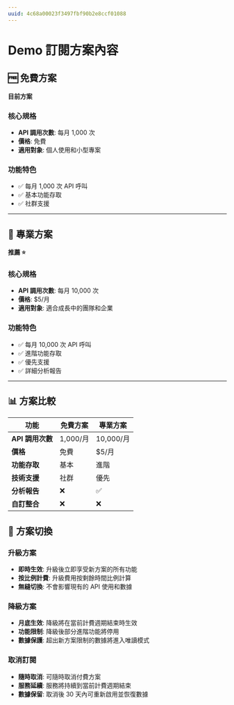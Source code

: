 ```yaml
---
uuid: 4c68a00023f3497fbf90b2e8ccf01088
---
```

# Demo 訂閱方案內容

## 🆓 免費方案
**目前方案**

### 核心規格
- **API 調用次數**: 每月 1,000 次
- **價格**: 免費
- **適用對象**: 個人使用和小型專案

### 功能特色
- ✅ 每月 1,000 次 API 呼叫
- ✅ 基本功能存取
- ✅ 社群支援

---

## 🚀 專業方案
**推薦 ⭐**

### 核心規格
- **API 調用次數**: 每月 10,000 次
- **價格**: $5/月
- **適用對象**: 適合成長中的團隊和企業

### 功能特色
- ✅ 每月 10,000 次 API 呼叫
- ✅ 進階功能存取
- ✅ 優先支援
- ✅ 詳細分析報告

---

## 📊 方案比較

| 功能 | 免費方案 | 專業方案 |
|------|----------|----------|
| **API 調用次數** | 1,000/月 | 10,000/月 |
| **價格** | 免費 | $5/月 |
| **功能存取** | 基本 | 進階 |
| **技術支援** | 社群 | 優先 |
| **分析報告** | ❌ | ✅ |
| **自訂整合** | ❌ | ❌ |

## 🔄 方案切換

### 升級方案
- **即時生效**: 升級後立即享受新方案的所有功能
- **按比例計費**: 升級費用按剩餘時間比例計算
- **無縫切換**: 不會影響現有的 API 使用和數據

### 降級方案
- **月底生效**: 降級將在當前計費週期結束時生效
- **功能限制**: 降級後部分進階功能將停用
- **數據保護**: 超出新方案限制的數據將進入唯讀模式

### 取消訂閱
- **隨時取消**: 可隨時取消付費方案
- **服務延續**: 服務將持續到當前計費週期結束
- **數據保留**: 取消後 30 天內可重新啟用並恢復數據